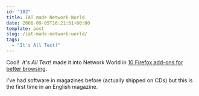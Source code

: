 ```yaml
---
id: "182"
title: IAT made Network World
date: 2008-09-05T16:21:01+00:00
template: post
slug: /iat-made-network-world/
tags:
  - "It's All Text!"
---
```


Cool!  _It's All Text!_ made it into Network World in
[10 Firefox add-ons for better browsing](http://www.networkworld.com/slideshows/2008/082608-10-firefox-addons.html?netht=ei_090508&nladname=090508dailynewspmal).

I've had software in magazines before (actually shipped on CDs) but this is the
first time in an English magazine.
